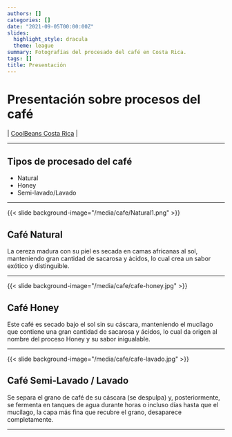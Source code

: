 ```yaml
---
authors: []
categories: []
date: "2021-09-05T00:00:00Z"
slides:
  highlight_style: dracula
  theme: league
summary: Fotografías del procesado del café en Costa Rica.
tags: []
title: Presentación
---
```


# Presentación sobre procesos del café

| [CoolBeans Costa Rica](https://analugarita.github.io/coolbeans.cafecr/) |

---

## Tipos de procesado del café

- Natural
- Honey
- Semi-lavado/Lavado

---

{{< slide background-image="/media/cafe/Natural1.png" >}}

## Café Natural

La cereza madura con su piel es secada en camas africanas al sol, manteniendo gran cantidad de sacarosa y ácidos, lo cual crea un sabor exótico y distinguible.

---

{{< slide background-image="/media/cafe/cafe-honey.jpg" >}}

## Café Honey

Este café es secado bajo el sol sin su cáscara, manteniendo el mucílago que contiene una gran cantidad de sacarosa y ácidos, lo cual da origen al nombre del proceso Honey y su sabor inigualable.

---

{{< slide background-image="/media/cafe/cafe-lavado.jpg" >}}

## Café Semi-Lavado / Lavado

Se separa el grano de café de su cáscara (se despulpa) y, posteriormente, se fermenta en tanques de agua durante horas o incluso días hasta que el mucílago, la capa más fina que recubre el grano, desaparece completamente.

---
